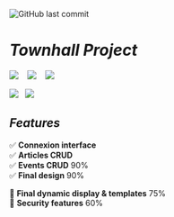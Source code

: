 ![GitHub last commit](https://img.shields.io/github/last-commit/Vazn/TownhallProject?style=for-the-badge)

# ***Townhall Project***

<img src="https://img.shields.io/badge/Node.js-43853D?style=for-the-badge&logo=node.js&logoColor=white"/> &nbsp;&nbsp;
<img src="https://img.shields.io/badge/Mongo%20DB-43853D?style=for-the-badge&logo=mongodb&logoColor=white"/> &nbsp;&nbsp;
<img src="https://img.shields.io/badge/TypeScript-007ACC?style=for-the-badge&logo=typescript&logoColor=white"/>

<img src="https://img.shields.io/badge/Using-Handlebars-e98a2b?style=for-the-badge">&nbsp;&nbsp;
<img src="https://img.shields.io/badge/Styled%20by-SASS-%23b19cd9?style=for-the-badge">
## ***Features***
✅ **Connexion interface** <br>
✅ **Articles CRUD** <br>
✅ **Events CRUD** 90% <br>
✅ **Final design** 90% <br>

🔄 **Final dynamic display & templates** 75% <br>
🔄 **Security features** 60%<br>


